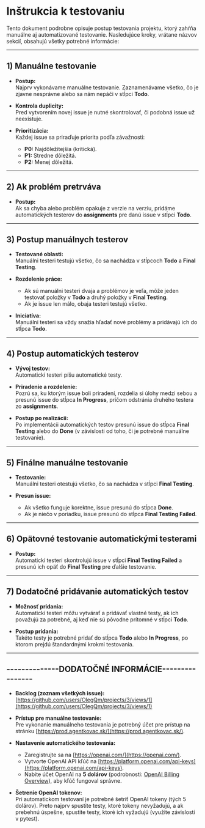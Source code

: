 # Inštrukcia k testovaniu

Tento dokument podrobne opisuje postup testovania projektu, ktorý zahŕňa manuálne aj automatizované testovanie. Nasledujúce kroky, vrátane názvov sekcií, obsahujú všetky potrebné informácie:

---

## 1) Manuálne testovanie

- **Postup:**  
  Najprv vykonávame manuálne testovanie. Zaznamenávame všetko, čo je zjavne nesprávne alebo sa nám nepáči v stĺpci **Todo**.

- **Kontrola duplicity:**  
  Pred vytvorením novej issue je nutné skontrolovať, či podobná issue už neexistuje.

- **Prioritizácia:**  
  Každej issue sa priraďuje priorita podľa závažnosti:
  - **P0:** Najdôležitejšia (kritická).
  - **P1:** Stredne dôležitá.
  - **P2:** Menej dôležitá.

---

## 2) Ak problém pretrváva

- **Postup:**  
  Ak sa chyba alebo problém opakuje z verzie na verziu, pridáme automatických testerov do **assignments** pre danú issue v stĺpci **Todo**.

---

## 3) Postup manuálnych testerov

- **Testované oblasti:**  
  Manuálni testeri testujú všetko, čo sa nachádza v stĺpcoch **Todo** a **Final Testing**.

- **Rozdelenie práce:**  
  - Ak sú manuálni testeri dvaja a problémov je veľa, môže jeden testovať položky v **Todo** a druhý položky v **Final Testing**.
  - Ak je issue len málo, obaja testeri testujú všetko.

- **Iniciatíva:**  
  Manuálni testeri sa vždy snažia hľadať nové problémy a pridávajú ich do stĺpca **Todo**.

---

## 4) Postup automatických testerov

- **Vývoj testov:**  
  Automatickí testeri píšu automatické testy.

- **Priradenie a rozdelenie:**  
  Pozrú sa, ku ktorým issue boli priradení, rozdelia si úlohy medzi sebou a presunú issue do stĺpca **In Progress**, pričom odstránia druhého testera zo **assignments**.

- **Postup po realizácii:**  
  Po implementácii automatických testov presunú issue do stĺpca **Final Testing** alebo do **Done** (v závislosti od toho, či je potrebné manuálne testovanie).

---

## 5) Finálne manuálne testovanie

- **Testovanie:**  
  Manuálni testeri otestujú všetko, čo sa nachádza v stĺpci **Final Testing**.

- **Presun issue:**  
  - Ak všetko funguje korektne, issue presunú do stĺpca **Done**.
  - Ak je niečo v poriadku, issue presunú do stĺpca **Final Testing Failed**.

---

## 6) Opätovné testovanie automatickými testerami

- **Postup:**  
  Automatickí testeri skontrolujú issue v stĺpci **Final Testing Failed** a presunú ich opäť do **Final Testing** pre ďalšie testovanie.

---

## 7) Dodatočné pridávanie automatických testov

- **Možnosť pridania:**  
  Automatickí testeri môžu vytvárať a pridávať vlastné testy, ak ich považujú za potrebné, aj keď nie sú pôvodne prítomné v stĺpci **Todo**.

- **Postup pridania:**  
  Takéto testy je potrebné pridať do stĺpca **Todo** alebo **In Progress**, po ktorom prejdú štandardnými krokmi testovania.

---

## --------------DODATOČNÉ INFORMÁCIE----------------

- **Backlog (zoznam všetkých issue):**  
  [https://github.com/users/OlegQm/projects/3/views/1](https://github.com/users/OlegQm/projects/3/views/1)

- **Prístup pre manuálne testovanie:**  
  Pre vykonanie manuálneho testovania je potrebný účet pre prístup na stránku [https://prod.agentkovac.sk/](https://prod.agentkovac.sk/).

- **Nastavenie automatického testovania:**  
  - Zaregistrujte sa na [https://openai.com/](https://openai.com/).
  - Vytvorte OpenAI API kľúč na [https://platform.openai.com/api-keys](https://platform.openai.com/api-keys).
  - Nabite účet OpenAI na **5 dolárov** (podrobnosti: [OpenAI Billing Overview](https://platform.openai.com/settings/organization/billing/overview)), aby kľúč fungoval správne.

- **Šetrenie OpenAI tokenov:**  
  Pri automatickom testovaní je potrebné šetriť OpenAI tokeny (tých 5 dolárov). Preto najprv spustite testy, ktoré tokeny nevyžadujú, a ak prebehnú úspešne, spustite testy, ktoré ich vyžadujú (využite závislosti v pytest).
